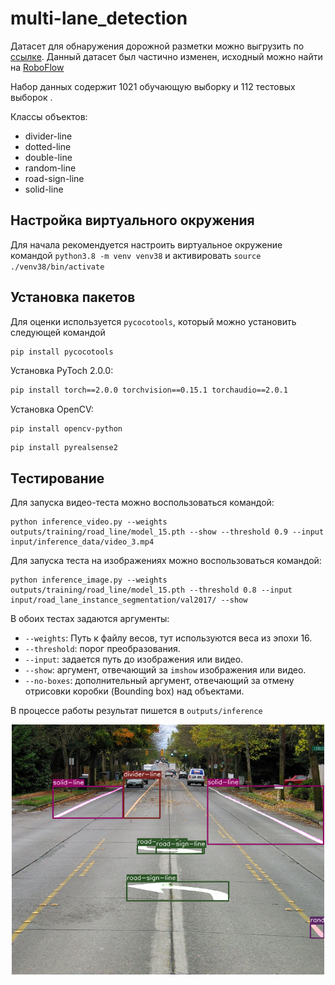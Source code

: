 # multi-lane_detection

Датасет для обнаружения дорожной разметки можно выгрузить по [ссылке](https://disk.yandex.ru/d/LWrk8bdPNP3nzw). Данный датасет был частично изменен, исходный можно найти на [RoboFlow](https://universe.roboflow.com/bestgetsbetter/jpj)

Набор данных содержит 1021 обучающую выборку и 112 тестовых выборок .

Классы объектов:

- divider-line
- dotted-line
- double-line
- random-line
- road-sign-line
- solid-line

## Настройка виртуального окружения

Для начала рекомендуется настроить виртуальное окружение командой `python3.8 -m venv venv38` и активировать `source ./venv38/bin/activate`

## Установка пакетов

Для оценки используется `pycocotools`, который можно установить следующей командой

```zsh
pip install pycocotools 
```

Установка PyToch 2.0.0:

```zsh
pip install torch==2.0.0 torchvision==0.15.1 torchaudio==2.0.1
```
Установка OpenCV:

```
pip install opencv-python
```

```
pip install pyrealsense2
```

## Тестирование

Для запуска видео-теста можно воспользоваться командой:

```
python inference_video.py --weights outputs/training/road_line/model_15.pth --show --threshold 0.9 --input input/inference_data/video_3.mp4
```

Для запуска теста на изображениях можно воспользоваться командой:

```
python inference_image.py --weights outputs/training/road_line/model_15.pth --threshold 0.8 --input input/road_lane_instance_segmentation/val2017/ --show
```

В обоих тестах задаются аргументы:

- `--weights`: Путь к файлу весов, тут используются веса из эпохи 16.
- `--threshold`: порог преобразования.
- `--input`: задается путь до изображения или видео.
- `--show`: аргумент, отвечающий за `imshow` изображения или видео. 
- `--no-boxes`: дополнительный аргумент, отвечающий за отмену отрисовки коробки (Bounding box)  над объектами.

В процессе работы результат пишется в `outputs/inference`

<p align="center">
<img src="assets/test_result.png" width=500>
</p>